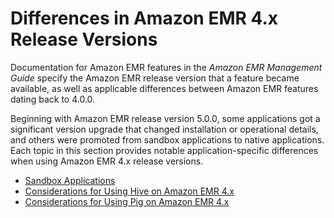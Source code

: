 # Differences in Amazon EMR 4\.x Release Versions<a name="emr-release-differences-4x"></a>

Documentation for Amazon EMR features in the *Amazon EMR Management Guide* specify the Amazon EMR release version that a feature became available, as well as applicable differences between Amazon EMR features dating back to 4\.0\.0\.

Beginning with Amazon EMR release version 5\.0\.0, some applications got a significant version upgrade that changed installation or operational details, and others were promoted from sandbox applications to native applications\. Each topic in this section provides notable application\-specific differences when using Amazon EMR 4\.x release versions\.


+ [Sandbox Applications](emr-sandbox-apps-4x.md)
+ [Considerations for Using Hive on Amazon EMR 4\.x](emr-Hive-4x.md)
+ [Considerations for Using Pig on Amazon EMR 4\.x](emr-Pig-4x.md)